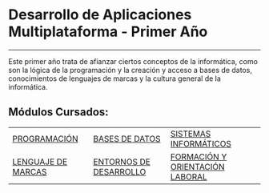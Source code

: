<h1>Desarrollo de Aplicaciones Multiplataforma - Primer Año</h1>
<hr>
<p>
Este primer año trata de afianzar ciertos conceptos de la informática, como son la lógica de la programación y la creación y acceso a bases de datos, conocimientos de lenguajes de marcas y la cultura general de la informática.
</p>

## Módulos Cursados:
<table>
  <tr>
    <td>
      <a href="https://github.com/ErikAT04/DAM-1/tree/main/PROG">PROGRAMACIÓN</a>
    </td>
    <td>
      <a href="https://github.com/ErikAT04/DAM-1/tree/main/BBDD">BASES DE DATOS</a>
    </td>
    <td>
      <a href="https://github.com/ErikAT04/DAM-1/tree/main/SINF">SISTEMAS INFORMÁTICOS</a>
    </td>
  </tr>
  <tr>
    <td>
      <a href="https://github.com/ErikAT04/DAM-1/tree/main/LMAR">LENGUAJE DE MARCAS</a>
    </td>
    <td>
      <a href="https://github.com/ErikAT04/DAM-1/tree/main/ENTD">ENTORNOS DE DESARROLLO</a>
    </td>
    <td>
      <a href="https://github.com/ErikAT04/DAM-1/tree/main/FOL">FORMACIÓN Y ORIENTACIÓN LABORAL</a>
    </td>
  </tr>
</table>
